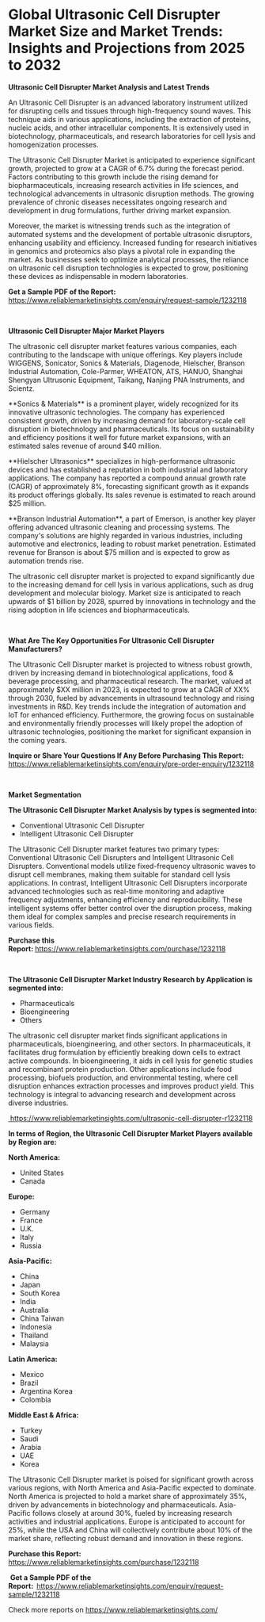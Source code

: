 <p><h1>Global Ultrasonic Cell Disrupter Market Size and Market Trends: Insights and Projections from 2025 to 2032</h1></p><p><strong>Ultrasonic Cell Disrupter Market Analysis and Latest Trends</strong></p>
<p><p>An Ultrasonic Cell Disrupter is an advanced laboratory instrument utilized for disrupting cells and tissues through high-frequency sound waves. This technique aids in various applications, including the extraction of proteins, nucleic acids, and other intracellular components. It is extensively used in biotechnology, pharmaceuticals, and research laboratories for cell lysis and homogenization processes.</p><p>The Ultrasonic Cell Disrupter Market is anticipated to experience significant growth, projected to grow at a CAGR of 6.7% during the forecast period. Factors contributing to this growth include the rising demand for biopharmaceuticals, increasing research activities in life sciences, and technological advancements in ultrasonic disruption methods. The growing prevalence of chronic diseases necessitates ongoing research and development in drug formulations, further driving market expansion.</p><p>Moreover, the market is witnessing trends such as the integration of automated systems and the development of portable ultrasonic disruptors, enhancing usability and efficiency. Increased funding for research initiatives in genomics and proteomics also plays a pivotal role in expanding the market. As businesses seek to optimize analytical processes, the reliance on ultrasonic cell disruption technologies is expected to grow, positioning these devices as indispensable in modern laboratories.</p></p>
<p><strong>Get a Sample PDF of the Report:&nbsp;</strong> <a href="https://www.reliablemarketinsights.com/enquiry/request-sample/1232118?utm_campaign=3291&utm_medium=2&utm_source=Github&utm_content=ia&utm_term=11042025&utm_id=ultrasonic-cell-disrupter">https://www.reliablemarketinsights.com/enquiry/request-sample/1232118</a></p>
<p>&nbsp;</p>
<p><strong>Ultrasonic Cell Disrupter Major Market Players</strong></p>
<p><p>The ultrasonic cell disrupter market features various companies, each contributing to the landscape with unique offerings. Key players include WIGGENS, Sonicator, Sonics & Materials, Diagenode, Hielscher, Branson Industrial Automation, Cole-Parmer, WHEATON, ATS, HANUO, Shanghai Shengyan Ultrusonic Equipment, Taikang, Nanjing PNA Instruments, and Scientz.</p><p>**Sonics & Materials** is a prominent player, widely recognized for its innovative ultrasonic technologies. The company has experienced consistent growth, driven by increasing demand for laboratory-scale cell disruption in biotechnology and pharmaceuticals. Its focus on sustainability and efficiency positions it well for future market expansions, with an estimated sales revenue of around $40 million.</p><p>**Hielscher Ultrasonics** specializes in high-performance ultrasonic devices and has established a reputation in both industrial and laboratory applications. The company has reported a compound annual growth rate (CAGR) of approximately 8%, forecasting significant growth as it expands its product offerings globally. Its sales revenue is estimated to reach around $25 million.</p><p>**Branson Industrial Automation**, a part of Emerson, is another key player offering advanced ultrasonic cleaning and processing systems. The company's solutions are highly regarded in various industries, including automotive and electronics, leading to robust market penetration. Estimated revenue for Branson is about $75 million and is expected to grow as automation trends rise.</p><p>The ultrasonic cell disrupter market is projected to expand significantly due to the increasing demand for cell lysis in various applications, such as drug development and molecular biology. Market size is anticipated to reach upwards of $1 billion by 2028, spurred by innovations in technology and the rising adoption in life sciences and biopharmaceuticals.</p></p>
<p>&nbsp;</p>
<p><strong>What Are The Key Opportunities For Ultrasonic Cell Disrupter Manufacturers?</strong></p>
<p><p>The Ultrasonic Cell Disrupter market is projected to witness robust growth, driven by increasing demand in biotechnological applications, food & beverage processing, and pharmaceutical research. The market, valued at approximately $XX million in 2023, is expected to grow at a CAGR of XX% through 2030, fueled by advancements in ultrasound technology and rising investments in R&D. Key trends include the integration of automation and IoT for enhanced efficiency. Furthermore, the growing focus on sustainable and environmentally friendly processes will likely propel the adoption of ultrasonic technologies, positioning the market for significant expansion in the coming years.</p></p>
<p><strong>Inquire or Share Your Questions If Any Before Purchasing This Report:</strong> <a href="https://www.reliablemarketinsights.com/enquiry/pre-order-enquiry/1232118?utm_campaign=3291&utm_medium=2&utm_source=Github&utm_content=ia&utm_term=11042025&utm_id=ultrasonic-cell-disrupter">https://www.reliablemarketinsights.com/enquiry/pre-order-enquiry/1232118</a></p>
<p>&nbsp;</p>
<p><strong>Market Segmentation</strong></p>
<p><strong>The Ultrasonic Cell Disrupter Market Analysis by types is segmented into:</strong></p>
<p><ul><li>Conventional Ultrasonic Cell Disrupter</li><li>Intelligent Ultrasonic Cell Disrupter</li></ul></p>
<p><p>The Ultrasonic Cell Disrupter market features two primary types: Conventional Ultrasonic Cell Disrupters and Intelligent Ultrasonic Cell Disrupters. Conventional models utilize fixed-frequency ultrasonic waves to disrupt cell membranes, making them suitable for standard cell lysis applications. In contrast, Intelligent Ultrasonic Cell Disrupters incorporate advanced technologies such as real-time monitoring and adaptive frequency adjustments, enhancing efficiency and reproducibility. These intelligent systems offer better control over the disruption process, making them ideal for complex samples and precise research requirements in various fields.</p></p>
<p><strong>Purchase this Report:&nbsp;</strong><a href="https://www.reliablemarketinsights.com/purchase/1232118?utm_campaign=3291&utm_medium=2&utm_source=Github&utm_content=ia&utm_term=11042025&utm_id=ultrasonic-cell-disrupter">https://www.reliablemarketinsights.com/purchase/1232118</a></p>
<p>&nbsp;</p>
<p><strong>The Ultrasonic Cell Disrupter Market Industry Research by Application is segmented into:</strong></p>
<p><ul><li>Pharmaceuticals</li><li>Bioengineering</li><li>Others</li></ul></p>
<p><p>The ultrasonic cell disrupter market finds significant applications in pharmaceuticals, bioengineering, and other sectors. In pharmaceuticals, it facilitates drug formulation by efficiently breaking down cells to extract active compounds. In bioengineering, it aids in cell lysis for genetic studies and recombinant protein production. Other applications include food processing, biofuels production, and environmental testing, where cell disruption enhances extraction processes and improves product yield. This technology is integral to advancing research and development across diverse industries.</p></p>
<p><a href="https://www.reliablemarketinsights.com/ultrasonic-cell-disrupter-r1232118?utm_campaign=3291&utm_medium=2&utm_source=Github&utm_content=ia&utm_term=11042025&utm_id=ultrasonic-cell-disrupter">&nbsp;https://www.reliablemarketinsights.com/ultrasonic-cell-disrupter-r1232118</a></p>
<p><strong>In terms of Region, the Ultrasonic Cell Disrupter Market Players available by Region are:</strong></p>
<p>
    <p> <strong> North America: </strong>
        <ul>
            <li>United States</li>
            <li>Canada</li>
        </ul>
        </p> 
    <p> <strong> Europe: </strong>
        <ul>
            <li>Germany</li>
            <li>France</li>
            <li>U.K.</li>
            <li>Italy</li>
            <li>Russia</li>
        </ul>
        </p> 
    <p> <strong> Asia-Pacific: </strong>
        <ul>
            <li>China</li>
            <li>Japan</li>
            <li>South Korea</li>
            <li>India</li>
            <li>Australia</li>
            <li>China Taiwan</li>
            <li>Indonesia</li>
            <li>Thailand</li>
            <li>Malaysia</li>
        </ul>
        </p> 
    <p> <strong> Latin America: </strong>
        <ul>
            <li>Mexico</li>
            <li>Brazil</li>
            <li>Argentina Korea</li>
            <li>Colombia</li>
        </ul>
        </p> 
    <p> <strong> Middle East & Africa: </strong>
        <ul>
            <li>Turkey</li>
            <li>Saudi</li>
            <li>Arabia</li>
            <li>UAE</li>
            <li>Korea</li>
        </ul>
    </p>
    </p>
<p><p>The Ultrasonic Cell Disrupter market is poised for significant growth across various regions, with North America and Asia-Pacific expected to dominate. North America is projected to hold a market share of approximately 35%, driven by advancements in biotechnology and pharmaceuticals. Asia-Pacific follows closely at around 30%, fueled by increasing research activities and industrial applications. Europe is anticipated to account for 25%, while the USA and China will collectively contribute about 10% of the market share, reflecting robust demand and innovation in these regions.</p></p>
<p><strong>Purchase this Report: </strong><a href="https://www.reliablemarketinsights.com/purchase/1232118?utm_campaign=3291&utm_medium=2&utm_source=Github&utm_content=ia&utm_term=11042025&utm_id=ultrasonic-cell-disrupter">https://www.reliablemarketinsights.com/purchase/1232118</a></p>
<p>&nbsp;<strong>Get a Sample PDF of the Report:&nbsp;&nbsp;</strong><a href="https://www.reliablemarketinsights.com/enquiry/request-sample/1232118?utm_campaign=3291&utm_medium=2&utm_source=Github&utm_content=ia&utm_term=11042025&utm_id=ultrasonic-cell-disrupter">https://www.reliablemarketinsights.com/enquiry/request-sample/1232118</a></p>
<p><strong></strong></p>
<p>Check more reports on <a href="https://www.reliablemarketinsights.com/?utm_campaign=3291&utm_medium=2&utm_source=Github&utm_content=ia&utm_term=11042025&utm_id=ultrasonic-cell-disrupter">https://www.reliablemarketinsights.com/</a></p>